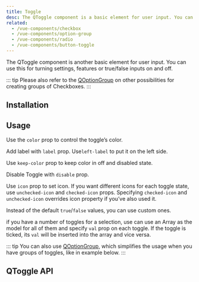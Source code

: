 ```yaml
---
title: Toggle
desc: The QToggle component is a basic element for user input. You can use it for turning settings, features or true/false inputs on and off.
related:
  - /vue-components/checkbox
  - /vue-components/option-group
  - /vue-components/radio
  - /vue-components/button-toggle
---
```

The QToggle component is another basic element for user input. You can use this for turning settings, features or true/false inputs on and off.

::: tip
Please also refer to the [QOptionGroup](/vue-components/option-group) on other possibilities for creating groups of Checkboxes.
:::

## Installation
<doc-installation components="QToggle" />

## Usage
Use the `color` prop to control the toggle’s color.

<doc-example title="Basic" file="QToggle/Standard" />

Add label with `label` prop. Use`left-label` to put it on the left side.

<doc-example title="With labels" file="QToggle/Labels" />

Use `keep-color` prop to keep color in off and disabled state.

<doc-example title="Keep color" file="QToggle/KeepColor" />

Disable Toggle with `disable` prop.

<doc-example title="Disabled state" file="QToggle/Disabled" />

Use `icon` prop to set icon. If you want different icons for each toggle state, use `unchecked-icon` and `checked-icon` props. Specifying `checked-icon` and `unchecked-icon` overrides icon property if you’ve also used it.

<doc-example title="Icons" file="QToggle/Icons" />

Instead of the default `true`/`false` values, you can use custom ones.

<doc-example title="Custom model values" file="QToggle/CustomValues" />

if you have a number of toggles for a selection, use can use an Array as the model for all of them and specify `val` prop on each toggle. If the toggle is ticked, its `val` will be inserted into the array and vice versa.

<doc-example title="Array model" file="QToggle/ArrayValue" />

<doc-example title="On a dark background" file="QToggle/DarkBackground" dark />

::: tip
You can also use [QOptionGroup](/vue-components/option-group), which simplifies the usage when you have groups of toggles, like in example below.
:::

<doc-example title="Usage with QOptionGroup" file="QToggle/OptionGroup" />

<doc-example title="In a list" file="QToggle/List" />

## QToggle API
<doc-api file="QToggle" />
